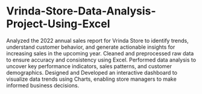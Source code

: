 # Vrinda-Store-Data-Analysis-Project-Using-Excel
 Analyzed the 2022 annual sales report for Vrinda Store to identify trends, understand customer behavior, and generate 
 actionable insights for increasing sales in the upcoming year. 
 Cleaned and preprocessed raw data to ensure accuracy and consistency using Excel. 
 Performed data analysis to uncover key performance indicators, sales patterns, and customer demographics. 
 Designed and Developed an interactive dashboard to visualize data trends using Charts, enabling store managers to make 
 informed business decisions.
